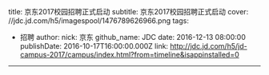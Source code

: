 title: 京东2017校园招聘正式启动
subtitle: 京东2017校园招聘正式启动
cover: //jdc.jd.com/h5/imagespool/1476789626966.png
tags:
  - 招聘
author:
  nick: 京东
  github_name: JDC
date: 2016-12-13 08:00:00
publishDate: 2016-10-17T16:00:00.000Z
link: http://jdc.jd.com/h5/jd-campus-2017/campus/index.html?from=timeline&isappinstalled=0

---
